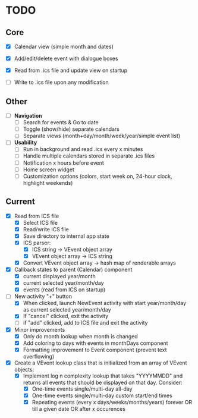 # TODO
## Core
- [X] Calendar view (simple month and dates)
- [x] Add/edit/delete event with dialogue boxes
- [x] Read from .ics file and update view on startup
- [ ] Write to .ics file upon any modification


## Other
- [ ] **Navigation**
	- [ ] Search for events & Go to date
	- [ ] Toggle (show/hide) separate calendars
	- [ ] Separate views (month+day/month/week/year/simple event list)
- [ ] **Usability**
	- [ ] Run in background and read .ics every x minutes
	- [ ] Handle multiple calendars stored in separate .ics files
	- [ ] Notification x hours before event
	- [ ] Home screen widget
	- [ ] Customization options (colors, start week on, 24-hour clock, highlight weekends)

## Current
- [x] Read from ICS file
	- [x] Select ICS file
	- [x] Read/write ICS file
	- [x] Save directory to internal app state
	- [x] ICS parser:
		- [x] ICS string -> VEvent object array
		- [x] VEvent object array -> ICS string
	- [x] Convert VEvent object array -> hash map of renderable arrays
- [x] Callback states to parent (Calendar) component
	- [x] current displayed year/month
	- [x] current selected year/month/day
	- [x] events (read from ICS on startup)
- [ ] New activity "+" button
	- [x] When clicked, launch NewEvent activity with start year/month/day as current selected year/month/day
	- [x] If "cancel" clicked, exit the activity
	- [ ] if "add" clicked, add to ICS file and exit the activity
- [x] Minor improvements
	- [x] Only do month lookup when month is changed
	- [x] Add coloring to days with events in monthDays component
	- [x] Formatting improvement to Event component (prevent text overflowing)
- [x] Create a VEvent lookup class that is initialized from an array of VEvent objects:
	- [x] Implement log n complexity lookup that takes "YYYYMMDD" and returns all events that should be displayed on that day. Consider:
		- [x] One-time events single/multi-day all-day
		- [x] One-time events single/multi-day custom start/end times
		- [x] Repeating events (every x days/weeks/months/years) forever OR till a given date OR after x occurences